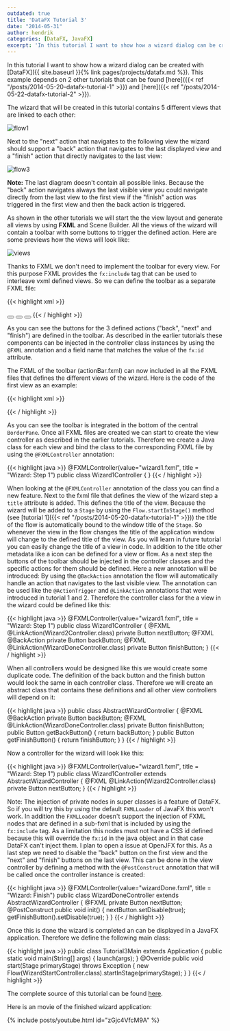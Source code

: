 ```yaml
---
outdated: true
title: 'DataFX Tutorial 3'
date: "2014-05-31"
author: hendrik
categories: [DataFX, JavaFX]
excerpt: 'In this tutorial I want to show how a wizard dialog can be created with DataFX.'
---
```

In this tutorial I want to show how a wizard dialog can be created with [DataFX]({{ site.baseurl }}{% link pages/projects/datafx.md %}). This example depends on 2 other tutorials that can be found [here]({{< ref "/posts/2014-05-20-datafx-tutorial-1" >}}) and [here]({{< ref "/posts/2014-05-22-datafx-tutorial-2" >}}).

The wizard that will be created in this tutorial contains 5 different views that are linked to each other:

![flow1](/posts/guigarage-legacy/flow1.png)

Next to the "next" action that navigates to the following view the wizard should support a "back" action that navigates to the last displayed view and a "finish" action that directly navigates to the last view:

![flow3](/posts/guigarage-legacy/flow3.png)

__Note:__ The last diagram doesn't contain all possible links. Because the "back" action navigates always the last visible view you could navigate directly from the last view to the first view if the "finish" action was triggered in the first view and then the back action is triggered.

As shown in the other tutorials we will start the the view layout and generate all views by using __FXML__ and Scene Builder. All the views of the wizard will contain a toolbar with some buttons to trigger the defined action. Here are some previews how the views will look like:

![views](/posts/guigarage-legacy/views.png)

Thanks to FXML we don't need to implement the toolbar for every view. For this purpose FXML provides the `fx:include` tag that can be used to interleave vxml defined views. So we can define the toolbar as a separate FXML file:

{{< highlight xml >}}
<?xml version="1.0" encoding="UTF-8"?>
<?import java.lang.*?>
<?import java.util.*?>
<?import javafx.geometry.*?>
<?import javafx.scene.control.*?>
<?import javafx.scene.layout.*?>
<?import javafx.scene.paint.*?>
<hbox alignment="CENTER_RIGHT" maxheight="-Infinity" maxwidth="1.7976931348623157E308" minheight="-Infinity" minwidth="-Infinity" prefheight="-1.0" prefwidth="-1.0" spacing="12.0" style="-fx-background-color: darkgray;" xmlns="http://javafx.com/javafx/8" xmlns:fx="http://javafx.com/fxml/1">
    <children>
        <button fx:id="backButton" mnemonicparsing="false" text="Back"></button>
        <button fx:id="nextButton" mnemonicparsing="false" text="Next"></button>
        <button fx:id="finishButton" mnemonicparsing="false" text="Finish"></button>
    </children>
    <padding>
        <insets bottom="12.0" left="12.0" right="12.0" top="12.0" />
    </padding>
</hbox>
{{< / highlight >}}

As you can see the buttons for the 3 defined actions ("back", "next" and "finish") are defined in the toolbar. As described in the earlier tutorials these components can be injected in the controller class instances by using the `@FXML` annotation and a field name that matches the value of the `fx:id` attribute.

The FXML of the toolbar (actionBar.fxml) can now included in all the FXML files that defines the different views of the wizard. Here is the code of the first view as an example:

{{< highlight xml >}}
<?xml version="1.0" encoding="UTF-8"?>
<?import javafx.geometry.Insets?>
<?import javafx.scene.control.Label?>
<?import javafx.scene.layout.BorderPane?>
<?import javafx.scene.layout.StackPane?>
<?import javafx.scene.text.Font?>
<borderpane prefheight="240.0" prefwidth="400.0" xmlns="http://javafx.com/javafx/8" xmlns:fx="http://javafx.com/fxml/1">
    <bottom>
        <fx:include source="actionBar.fxml" />
    </bottom>
    <center>
        <stackpane maxheight="1.7976931348623157E308" maxwidth="1.7976931348623157E308" borderpane.alignment="CENTER">
            <children>
                <label text="This is the first step.">
                    <stackpane.margin>
                        <insets bottom="32.0" left="32.0" right="32.0" top="32.0" />
                    </stackpane.margin>
                    <font>
                        <font size="24.0">
                    </font>
                </label>
            </children>
        </stackpane>
    </center>
</borderpane>
{{< / highlight >}}

As you can see the toolbar is integrated in the bottom of the central `BorderPane`.
Once all FXML files are created we can start to create the view controller as described in the earlier tutorials. Therefore we create a Java class for each view and bind the class to the corresponding FXML file by using the `@FXMLController` annotation:

{{< highlight java >}}
@FXMLController(value="wizard1.fxml", title = "Wizard: Step 1")
public class Wizard1Controller {
}
{{< / highlight >}}

When looking at the `@FXMLController` annotation of the class you can find a new feature. Next to the fxml file that defines the view of the wizard step a `title` attribute is added. This defines the title of the view. Because the wizard will be added to a `Stage` by using the `Flow.startInStage()` method (see [tutorial 1]({{< ref "/posts/2014-05-20-datafx-tutorial-1" >}})) the title of the flow is automatically bound to the window title of the `Stage`. So whenever the view in the flow changes the title of the application window will change to the defined title of the view. As you will learn in future tutorial you can easily change the title of a view in code. In addition to the title other metadata like a icon can be defined for a view or flow.
As a next step the buttons of the toolbar should be injected in the controller classes and the specific actions for them should be defined. Here a new annotation will be introduced: By using the `@BackAction` annotation the flow will automatically handle an action that navigates to the last visible view. The annotation can be used like the `@ActionTrigger` and `@LinkAction` annotations that were introduced in tutorial 1 and 2. Therefore the controller class for the a view in the wizard could be defined like this:

{{< highlight java >}}
@FXMLController(value="wizard1.fxml", title = "Wizard: Step 1")
public class Wizard1Controller {
    @FXML
    @LinkAction(Wizard2Controller.class)
    private Button nextButton;
    @FXML
    @BackAction
    private Button backButton;
    @FXML
    @LinkAction(WizardDoneController.class)
    private Button finishButton;
}
{{< / highlight >}}

When all controllers would be designed like this we would create some duplicate code. The definition of the back button and the finish button would look the same in each controller class. Therefore we will create an abstract class that contains these definitions and all other view controllers will depend on it:

{{< highlight java >}}
public class AbstractWizardController {
    @FXML
    @BackAction
    private Button backButton;
    @FXML
    @LinkAction(WizardDoneController.class)
    private Button finishButton;
    public Button getBackButton() {
        return backButton;
    }
    public Button getFinishButton() {
        return finishButton;
    }
}
{{< / highlight >}}

Now a controller for the wizard will look like this:

{{< highlight java >}}
@FXMLController(value="wizard1.fxml", title = "Wizard: Step 1")
public class Wizard1Controller extends AbstractWizardController {
    @FXML
    @LinkAction(Wizard2Controller.class)
    private Button nextButton;
}
{{< / highlight >}}

Note: The injection of private nodes in super classes is a feature of DataFX. So if you will try this by using the default `FXMLLoader` of JavaFX this won't work. In addition the `FXMLLoader` doesn't support the injection of FXML nodes that are defined in a sub-fxml that is included by using the `fx:include` tag. As a limitation this nodes must not have a CSS id defined because this will override the `fx:id` in the java object and in that case DataFX can't inject them. I plan to open a issue at OpenJFX for this.
As a last step we need to disable the "back" button on the first view and the "next" and "finish" buttons on the last view. This can be done in the view controller by defining a method with the `@PostConstruct` annotation that will be called once the controller instance is created:

{{< highlight java >}}
@FXMLController(value="wizardDone.fxml", title = "Wizard: Finish")
public class WizardDoneController extends AbstractWizardController {
    @FXML
    private Button nextButton;
    @PostConstruct
    public void init() {
        nextButton.setDisable(true);
        getFinishButton().setDisable(true);
    }
}
{{< / highlight >}}

Once this is done the wizard is completed an can be displayed in a JavaFX application. Therefore we define the following main class:

{{< highlight java >}}
public class Tutorial3Main extends Application {
    public static void main(String[] args) {
        launch(args);
    }
    @Override
    public void start(Stage primaryStage) throws Exception {
        new Flow(WizardStartController.class).startInStage(primaryStage);
    }
}
{{< / highlight >}}

The complete source of this tutorial can be found [here](https://bitbucket.org/datafx/datafx/src/b25aa30116e80c83d02a4b2a46c76fd603c0c7f4/datafx-tutorial3).

Here is an movie of the finished wizard application:

{% include posts/youtube.html id="zGjc4VfcM9A" %}
